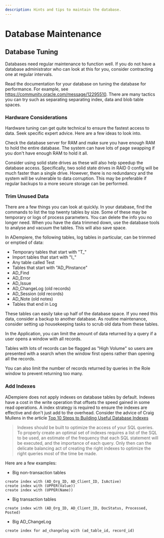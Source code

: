 ```yaml
---
description: Hints and tips to maintain the database.
---
```


# Database Maintenance

## Database Tuning

Databases need regular maintenance to function well.  If you do not have a database administrator who can look at this for you, consider contracting one at regular intervals. 

Read the documentation for your database on tuning the database for performance.  For example, see https://community.oracle.com/message/12295510. There are many tactics you can try such as separating separating index, data and blob table spaces.

### Hardware Considerations

Hardware tuning can get quite technical to ensure the fastest access to data. Seek specific expert advice.  Here are a few ideas to look into.

Check the database server for RAM and make sure you have enough RAM to hold the entire database. The system can have lots of page swapping if you don't have enough RAM to hold it all.  

Consider using solid state drives as these will also help speedup the database access.  Specifically, two solid state drives in RAID 0 config will be much faster than a single drive.  However, there is no redundancy and the system will be vulnerable to data corruption.  This may be preferable if regular backups to a more secure storage can be performed.

### Trim Unused Data

There are a few things you can look at quickly.   In your database, find the commands to list the top twenty tables by size.  Some of these may be temporary or logs of process parameters.  You can delete the info you no longer need. When you have the data trimmed down, use the database tools to analyse and vacuum the tables.  This will also save space. 

In ADempiere, the following tables, log tables in particular, can be trimmed or emptied of data:

* Temporary tables that start with "T\_"
* Import tables that start with "I\_"
* Any table called Test
* Tables that start with "AD\_PInstance"
* AD\_Find
* AD\_Error
* AD\_Issue
* AD\_ChangeLog  \(old records\)
* AD\_Session \(old records\)
* AD\_Note \(old notes\)
* Tables that end in Log

These tables can easily take up half of the database space.  If you need this data, consider a backup to another database. As routine maintenance, consider setting up housekeeping tasks to scrub old data from these tables.

In the Application, you can limit the amount of data returned by a query if a user opens a window with all records.

Tables with lots of records can be flagged as "High Volume" so users are presented with a search when the window first opens rather than opening all the records.

You can also limit the number of records returned by queries in the Role window to prevent returning too many.

### Add Indexes

ADempiere does not apply indexes on database tables by default.  Indexes have a cost in the write operation that offsets the speed gained in some read operations.  A index strategy is required to ensure the indexes are effective and don't just add to the overhead.  Consider the advice of Craig Mullens in the article [Top 10 Steps to Building Useful Database Indexes](http://www.dbta.com/Columns/DBA-Corner/Top-10-Steps-to-Building-Useful-Database-Indexes-100498.aspx)

> Indexes should be built to optimize the access of your SQL queries. To properly create an optimal set of indexes requires a list of the SQL to be used, an estimate of the frequency that each SQL statement will be executed, and the importance of each query. Only then can the delicate balancing act of creating the right indexes to optimize the right queries most of the time be made.

Here are a few examples:

* Big non-transaction tables

```text
create index with (AD_Org_ID, AD_Client_ID, IsActive)
create index with (UPPER(Value))
create index with (UPPER(Name))
```

* Big transaction tables

```text
create index with (AD_Org_ID, AD_Client_ID, DocStatus, Processed, Posted)
```

* Big AD\_ChangeLog

```text
create index for ad_changelog with (ad_table_id, record_id)
```



